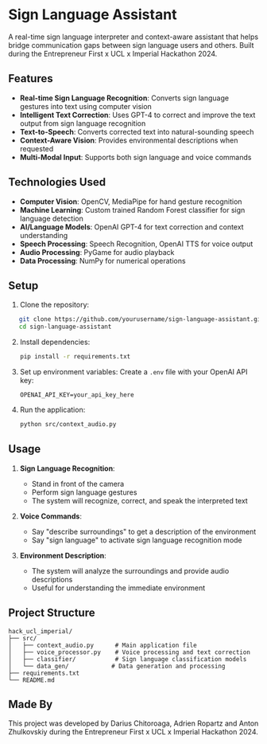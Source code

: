 # Sign Language Assistant

A real-time sign language interpreter and context-aware assistant that helps bridge communication gaps between sign language users and others. Built during the Entrepreneur First x UCL x Imperial Hackathon 2024.

## Features

- **Real-time Sign Language Recognition**: Converts sign language gestures into text using computer vision
- **Intelligent Text Correction**: Uses GPT-4 to correct and improve the text output from sign language recognition
- **Text-to-Speech**: Converts corrected text into natural-sounding speech
- **Context-Aware Vision**: Provides environmental descriptions when requested
- **Multi-Modal Input**: Supports both sign language and voice commands

## Technologies Used

- **Computer Vision**: OpenCV, MediaPipe for hand gesture recognition
- **Machine Learning**: Custom trained Random Forest classifier for sign language detection
- **AI/Language Models**: OpenAI GPT-4 for text correction and context understanding
- **Speech Processing**: Speech Recognition, OpenAI TTS for voice output
- **Audio Processing**: PyGame for audio playback
- **Data Processing**: NumPy for numerical operations

## Setup

1. Clone the repository:
```bash
   git clone https://github.com/yourusername/sign-language-assistant.git
   cd sign-language-assistant
   ```

2. Install dependencies:
   ```bash
   pip install -r requirements.txt
   ```

3. Set up environment variables:
   Create a `.env` file with your OpenAI API key:
   ```plaintext
   OPENAI_API_KEY=your_api_key_here
   ```

4. Run the application:
   ```bash
   python src/context_audio.py
   ```

## Usage

1. **Sign Language Recognition**:
   - Stand in front of the camera
   - Perform sign language gestures
   - The system will recognize, correct, and speak the interpreted text

2. **Voice Commands**:
   - Say "describe surroundings" to get a description of the environment
   - Say "sign language" to activate sign language recognition mode

3. **Environment Description**:
   - The system will analyze the surroundings and provide audio descriptions
   - Useful for understanding the immediate environment

## Project Structure

```
hack_ucl_imperial/
├── src/
│   ├── context_audio.py      # Main application file
│   ├── voice_processor.py    # Voice processing and text correction
│   ├── classifier/           # Sign language classification models
│   └── data_gen/            # Data generation and processing
├── requirements.txt
└── README.md
```

## Made By

This project was developed by Darius Chitoroaga, Adrien Ropartz and Anton Zhulkovskiy during the Entrepreneur First x UCL x Imperial Hackathon 2024.